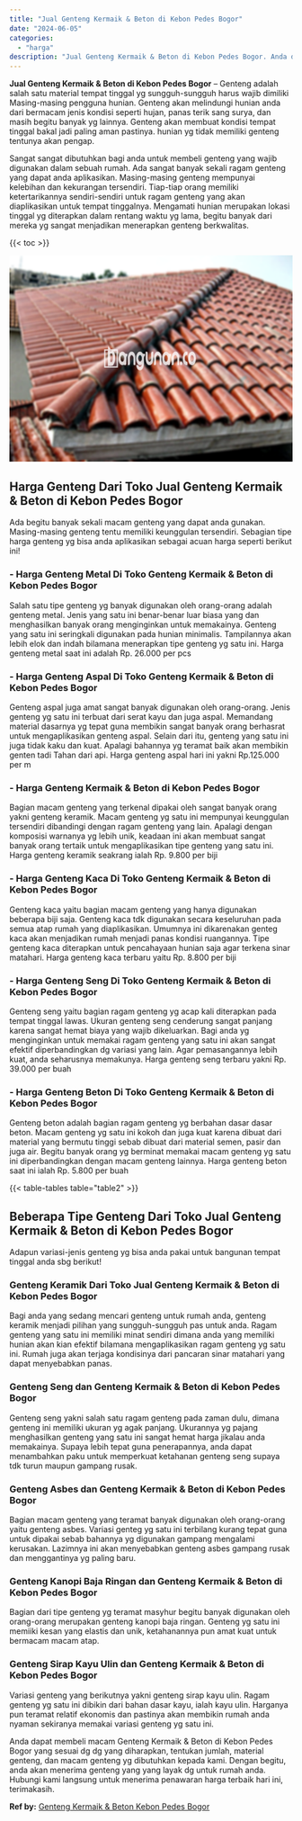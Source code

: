 ```yaml
---
title: "Jual Genteng Kermaik & Beton di Kebon Pedes Bogor"
date: "2024-06-05"
categories: 
  - "harga"
description: "Jual Genteng Kermaik & Beton di Kebon Pedes Bogor. Anda dapat membeli macam Genteng Kermaik & Beton di Kebon Pedes Bogor yang sesuai dg dg yang diharapkan, t..."
---
```


**Jual Genteng Kermaik & Beton di Kebon Pedes Bogor** – Genteng adalah salah satu material tempat tinggal yg sungguh-sungguh harus wajib dimiliki Masing-masing pengguna hunian. Genteng akan melindungi hunian anda dari bermacam jenis kondisi seperti hujan, panas terik sang surya, dan masih begitu banyak yg lainnya. Genteng akan membuat kondisi tempat tinggal bakal jadi paling aman pastinya. hunian yg tidak memiliki genteng tentunya akan pengap.

Sangat sangat dibutuhkan bagi anda untuk membeli genteng yang wajib digunakan dalam sebuah rumah. Ada sangat banyak sekali ragam genteng yang dapat anda aplikasikan. Masing-masing genteng mempunyai kelebihan dan kekurangan tersendiri. Tiap-tiap orang memiliki ketertarikannya sendiri-sendiri untuk ragam genteng yang akan diaplikasikan untuk tempat tinggalnya. Mengamati hunian merupakan lokasi tinggal yg diterapkan dalam rentang waktu yg lama, begitu banyak dari mereka yg sangat menjadikan menerapkan genteng berkwalitas.

{{< toc >}}

![Jual Genteng Kermaik & Beton di Kebon Pedes Bogor](/images/genteng-minimalis-murah01.png)

## Harga Genteng Dari Toko Jual Genteng Kermaik & Beton di Kebon Pedes Bogor

Ada begitu banyak sekali macam genteng yang dapat anda gunakan. Masing-masing genteng tentu memiliki keunggulan tersendiri. Sebagian tipe harga genteng yg bisa anda aplikasikan sebagai acuan harga seperti berikut ini!

### \- Harga Genteng Metal Di Toko Genteng Kermaik & Beton di Kebon Pedes Bogor

Salah satu tipe genteng yg banyak digunakan oleh orang-orang adalah genteng metal. Jenis yang satu ini benar-benar luar biasa yang dan menghasilkan banyak orang menginginkan untuk memakainya. Genteng yang satu ini seringkali digunakan pada hunian minimalis. Tampilannya akan lebih elok dan indah bilamana menerapkan tipe genteng yg satu ini. Harga genteng metal saat ini adalah Rp. 26.000 per pcs

### \- Harga Genteng Aspal Di Toko Genteng Kermaik & Beton di Kebon Pedes Bogor

Genteng aspal juga amat sangat banyak digunakan oleh orang-orang. Jenis genteng yg satu ini terbuat dari serat kayu dan juga aspal. Memandang material dasarnya yg tepat guna membikin sangat banyak orang berhasrat untuk mengaplikasikan genteng aspal. Selain dari itu, genteng yang satu ini juga tidak kaku dan kuat. Apalagi bahannya yg teramat baik akan membikin genten tadi Tahan dari api. Harga genteng aspal hari ini yakni Rp.125.000 per m

### \- Harga Genteng Kermaik & Beton di Kebon Pedes Bogor

Bagian macam genteng yang terkenal dipakai oleh sangat banyak orang yakni genteng keramik. Macam genteng yg satu ini mempunyai keunggulan tersendiri dibandingi dengan ragam genteng yang lain. Apalagi dengan komposisi warnanya yg lebih unik, keadaan ini akan membuat sangat banyak orang tertaik untuk mengaplikasikan tipe genteng yang satu ini. Harga genteng keramik seakrang ialah Rp. 9.800 per biji

### \- Harga Genteng Kaca Di Toko Genteng Kermaik & Beton di Kebon Pedes Bogor

Genteng kaca yaitu bagian macam genteng yang hanya digunakan beberapa biji saja. Genteng kaca tdk digunakan secara keseluruhan pada semua atap rumah yang diaplikasikan. Umumnya ini dikarenakan genteg kaca akan menjadikan rumah menjadi panas kondisi ruangannya. Tipe genteng kaca diterapkan untuk pencahayaan hunian saja agar terkena sinar matahari. Harga genteng kaca terbaru yaitu Rp. 8.800 per biji

### \- Harga Genteng Seng Di Toko Genteng Kermaik & Beton di Kebon Pedes Bogor

Genteng seng yaitu bagian ragam genteng yg acap kali diterapkan pada tempat tinggal lawas. Ukuran genteng seng cenderung sangat panjang karena sangat hemat biaya yang wajib dikeluarkan. Bagi anda yg menginginkan untuk memakai ragam genteng yang satu ini akan sangat efektif diperbandingkan dg variasi yang lain. Agar pemasangannya lebih kuat, anda seharusnya memakunya. Harga genteng seng terbaru yakni Rp. 39.000 per buah

### \- Harga Genteng Beton Di Toko Genteng Kermaik & Beton di Kebon Pedes Bogor

Genteng beton adalah bagian ragam genteng yg berbahan dasar dasar beton. Macam genteng yg satu ini kokoh dan juga kuat karena dibuat dari material yang bermutu tinggi sebab dibuat dari material semen, pasir dan juga air. Begitu banyak orang yg berminat memakai macam genteng yg satu ini diperbandingkan dengan macam genteng lainnya. Harga genteng beton saat ini ialah Rp. 5.800 per buah

{{< table-tables table="table2" >}}

## Beberapa Tipe Genteng Dari Toko Jual Genteng Kermaik & Beton di Kebon Pedes Bogor

Adapun variasi-jenis genteng yg bisa anda pakai untuk bangunan tempat tinggal anda sbg berikut!

### Genteng Keramik Dari Toko Jual Genteng Kermaik & Beton di Kebon Pedes Bogor

Bagi anda yang sedang mencari genteng untuk rumah anda, genteng keramik menjadi pilihan yang sungguh-sungguh pas untuk anda. Ragam genteng yang satu ini memiliki minat sendiri dimana anda yang memiliki hunian akan kian efektif bilamana mengaplikasikan ragam genteng yg satu ini. Rumah juga akan terjaga kondisinya dari pancaran sinar matahari yang dapat menyebabkan panas.

### Genteng Seng dan Genteng Kermaik & Beton di Kebon Pedes Bogor

Genteng seng yakni salah satu ragam genteng pada zaman dulu, dimana genteng ini memiliki ukuran yg agak panjang. Ukurannya yg pajang menghasilkan genteng yang satu ini sangat hemat harga jikalau anda memakainya. Supaya lebih tepat guna penerapannya, anda dapat menambahkan paku untuk memperkuat ketahanan genteng seng supaya tdk turun maupun gampang rusak.

### Genteng Asbes dan Genteng Kermaik & Beton di Kebon Pedes Bogor

Bagian macam genteng yang teramat banyak digunakan oleh orang-orang yaitu genteng asbes. Variasi genteg yg satu ini terbilang kurang tepat guna untuk dipakai sebab bahannya yg digunakan gampang mengalami kerusakan. Lazimnya ini akan menyebabkan genteng asbes gampang rusak dan menggantinya yg paling baru.

### Genteng Kanopi Baja Ringan dan Genteng Kermaik & Beton di Kebon Pedes Bogor

Bagian dari tipe genteng yg teramat masyhur begitu banyak digunakan oleh orang-orang merupakan genteng kanopi baja ringan. Genteng yg satu ini memiiki kesan yang elastis dan unik, ketahanannya pun amat kuat untuk bermacam macam atap.

### Genteng Sirap Kayu Ulin dan Genteng Kermaik & Beton di Kebon Pedes Bogor

Variasi genteng yang berikutnya yakni genteng sirap kayu ulin. Ragam genteng yg satu ini dibikin dari bahan dasar kayu, ialah kayu ulin. Harganya pun teramat relatif ekonomis dan pastinya akan membikin rumah anda nyaman sekiranya memakai variasi genteng yg satu ini.

Anda dapat membeli macam Genteng Kermaik & Beton di Kebon Pedes Bogor yang sesuai dg dg yang diharapkan, tentukan jumlah, material genteng, dan macam genteng yg dibutuhkan kepada kami. Dengan begitu, anda akan menerima genteng yang yang layak dg untuk rumah anda. Hubungi kami langsung untuk menerima penawaran harga terbaik hari ini, terimakasih.

**Ref by:**  [Genteng Kermaik & Beton  Kebon Pedes Bogor](https://id.wikipedia.org/wiki/Genteng)
